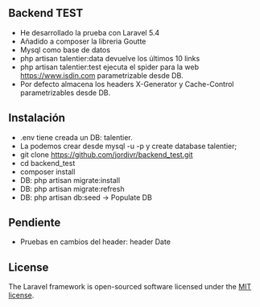 
## Backend TEST

- He desarrollado la prueba con Laravel 5.4
- Añadido a composer la libreria Goutte
- Mysql como base de datos
- php artisan talentier:data devuelve los últimos 10 links
- php artisan talentier:test ejecuta el spider para la web https://www.isdin.com parametrizable desde DB.
- Por defecto almacena los headers X-Generator y Cache-Control parametrizables desde DB.

## Instalación

- .env tiene creada un DB: talentier. 
- La podemos crear desde mysql -u <login> -p y create database talentier;
- git clone https://github.com/jordivr/backend_test.git
- cd backend_test
- composer install
- DB: php artisan migrate:install
- DB: php artisan migrate:refresh
- DB: php artisan db:seed -> Populate DB


## Pendiente

- Pruebas en cambios del header: header Date

## License

The Laravel framework is open-sourced software licensed under the [MIT license](http://opensource.org/licenses/MIT).
